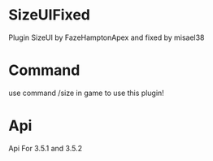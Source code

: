 # SizeUIFixed
Plugin SizeUI by FazeHamptonApex and fixed by misael38 

# Command
 use command /size in game to use this plugin!
 
# Api
Api For 3.5.1 and 3.5.2
